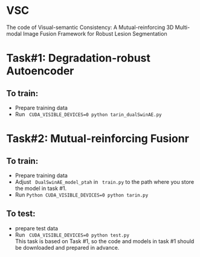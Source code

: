 # VSC
The code of Visual-semantic Consistency: A Mutual-reinforcing 3D Multi-modal Image Fusion Framework for Robust Lesion Segmentation
<br>
# Task#1: Degradation-robust Autoencoder<br>
## To train:<br>
* Prepare training data<br>
* Run ``` CUDA_VISIBLE_DEVICES=0 python tarin_dualSwinAE.py```<br>

# Task#2: Mutual-reinforcing Fusionr<br>
## To train:<br>
* Prepare training data<br>
* Adjust ``` DualSwinAE_model_ptah``` in ``` train.py``` to the path where you store the model in task #1.<br>
* Run ```Python CUDA_VISIBLE_DEVICES=0 python tarin.py```<br>
## To test:<br>
* prepare test data<br>
* Run ``` CUDA_VISIBLE_DEVICES=0 python test.py```<br>
This task is based on Task #1, so the code and models in task #1 should be downloaded and prepared in advance.<br>  
